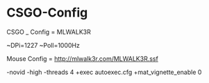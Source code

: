 CSGO-Config
===========

CSGO _ Config = MLWALK3R	

~DPi=1227
~Poll=1000Hz

Mouse Config = http://mlwalk3r.com/MLWALK3R.ssf

-novid  -high -threads 4 +exec autoexec.cfg +mat_vignette_enable 0
